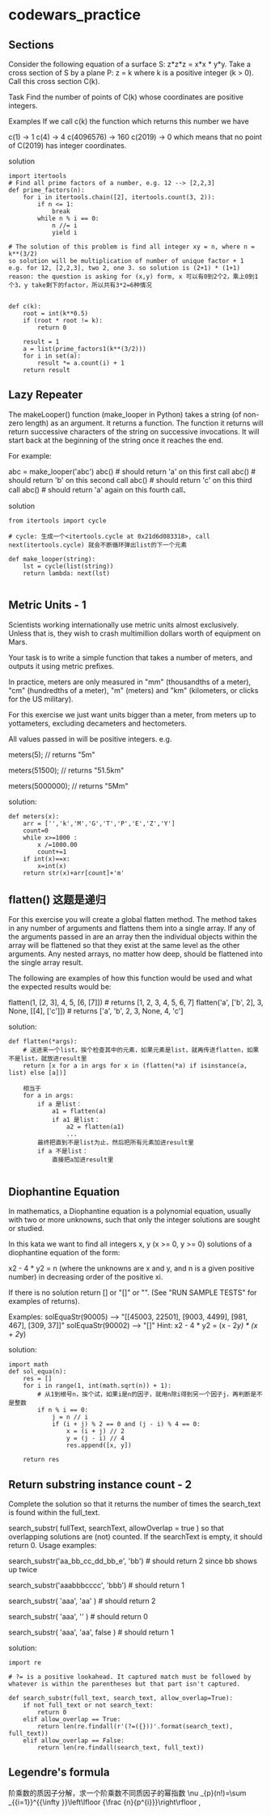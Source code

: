 # codewars_practice

## Sections

Consider the following equation of a surface S: z\*z\*z = x\*x * y\*y.
Take a cross section of S by a plane P: z = k where k is a positive integer (k > 0).
Call this cross section C(k).

Task
Find the number of points of C(k) whose coordinates are positive integers.

Examples
If we call c(k) the function which returns this number we have

c(1) -> 1
c(4) -> 4
c(4096576) -> 160
c(2019) -> 0 which means that no point of C(2019) has integer coordinates.

solution
```
import itertools
# Find all prime factors of a number, e.g. 12 --> [2,2,3]
def prime_factors(n):
    for i in itertools.chain([2], itertools.count(3, 2)):
        if n <= 1:
            break
        while n % i == 0:
            n //= i
            yield i

# The solution of this problem is find all integer xy = n, where n = k**(3/2)
so solution will be multiplication of number of unique factor + 1
e.g. for 12, [2,2,3], two 2, one 3. so solution is (2+1) * (1+1)
reason: the question is asking for (x,y) form, x 可以有0到2个2，乘上0到1个3，y take剩下的factor，所以共有3*2=6种情况


def c(k):
    root = int(k**0.5)
    if (root * root != k):
        return 0
        
    result = 1
    a = list(prime_factors1(k**(3/2)))
    for i in set(a):
        result *= a.count(i) + 1
    return result
```


## Lazy Repeater

The makeLooper() function (make_looper in Python) takes a string (of non-zero length) as an argument. It returns a function. The function it returns will return successive characters of the string on successive invocations. It will start back at the beginning of the string once it reaches the end.

For example:

abc = make_looper('abc')
abc() \# should return 'a' on this first call
abc() \# should return 'b' on this second call
abc() \# should return 'c' on this third call
abc() \# should return 'a' again on this fourth call、

solution
```
from itertools import cycle

# cycle: 生成一个<itertools.cycle at 0x21d6d083318>, call next(itertools.cycle) 就会不断循环弹出list的下一个元素

def make_looper(string):
    lst = cycle(list(string))
    return lambda: next(lst)
    
```

## Metric Units - 1

Scientists working internationally use metric units almost exclusively. Unless that is, they wish to crash multimillion dollars worth of equipment on Mars.

Your task is to write a simple function that takes a number of meters, and outputs it using metric prefixes.

In practice, meters are only measured in "mm" (thousandths of a meter), "cm" (hundredths of a meter), "m" (meters) and "km" (kilometers, or clicks for the US military).

For this exercise we just want units bigger than a meter, from meters up to yottameters, excluding decameters and hectometers.

All values passed in will be positive integers. e.g.

meters(5);
// returns "5m"

meters(51500);
// returns "51.5km"

meters(5000000);
// returns "5Mm"

solution:
```
def meters(x):
    arr = ['','k','M','G','T','P','E','Z','Y']
    count=0
    while x>=1000 :
        x /=1000.00 
        count+=1
    if int(x)==x:
        x=int(x) 
    return str(x)+arr[count]+'m'
```

## flatten() 这题是递归

For this exercise you will create a global flatten method. The method takes in any number of arguments and flattens them into a single array. If any of the arguments passed in are an array then the individual objects within the array will be flattened so that they exist at the same level as the other arguments. Any nested arrays, no matter how deep, should be flattened into the single array result.

The following are examples of how this function would be used and what the expected results would be:

flatten(1, [2, 3], 4, 5, [6, [7]]) # returns [1, 2, 3, 4, 5, 6, 7]
flatten('a', ['b', 2], 3, None, [[4], ['c']]) # returns ['a', 'b', 2, 3, None, 4, 'c']

solution:
```
def flatten(*args):
    # 送进来一个list，挨个检查其中的元素，如果元素是list，就再传进flatten，如果不是list，就放进result里
    return [x for a in args for x in (flatten(*a) if isinstance(a, list) else [a])]
    
    相当于
    for a in args:
        if a 是list：
            a1 = flatten(a)
            if a1 是list：
                a2 = flatten(a1)
                ...
        最终把直到不是list为止，然后把所有元素加进result里
        if a 不是list：
            直接把a加进result里
    
```
## Diophantine Equation

In mathematics, a Diophantine equation is a polynomial equation, usually with two or more unknowns, such that only the integer solutions are sought or studied.

In this kata we want to find all integers x, y (x >= 0, y >= 0) solutions of a diophantine equation of the form:

x2 - 4 * y2 = n
(where the unknowns are x and y, and n is a given positive number) in decreasing order of the positive xi.

If there is no solution return [] or "[]" or "". (See "RUN SAMPLE TESTS" for examples of returns).

Examples:
solEquaStr(90005) --> "[[45003, 22501], [9003, 4499], [981, 467], [309, 37]]"
solEquaStr(90002) --> "[]"
Hint:
x2 - 4 * y2 = (x - 2*y) * (x + 2*y)

solution:
```
import math
def sol_equa(n):
    res = []
    for i in range(1, int(math.sqrt(n)) + 1):
        # 从1到根号n，挨个试，如果i是n的因子，就用n除i得到另一个因子j，再判断是不是整数
        if n % i == 0:
            j = n // i
            if (i + j) % 2 == 0 and (j - i) % 4 == 0:
                x = (i + j) // 2
                y = (j - i) // 4
                res.append([x, y])
            
    return res
```
## Return substring instance count - 2

Complete the solution so that it returns the number of times the search_text is found within the full_text.

search_substr( fullText, searchText, allowOverlap = true )
so that overlapping solutions are (not) counted. If the searchText is empty, it should return 0. Usage examples:

search_substr('aa_bb_cc_dd_bb_e', 'bb') \# should return 2 since bb shows up twice

search_substr('aaabbbcccc', 'bbb') \# should return 1

search_substr( 'aaa', 'aa' ) \# should return 2

search_substr( 'aaa', '' ) \# should return 0

search_substr( 'aaa', 'aa', false ) \# should return 1

solution:
```
import re

# ?= is a positive lookahead. It captured match must be followed by whatever is within the parentheses but that part isn't captured.

def search_substr(full_text, search_text, allow_overlap=True):
    if not full_text or not search_text: 
        return 0
    elif allow_overlap == True:
        return len(re.findall(r'(?=({}))'.format(search_text), full_text))
    elif allow_overlap == False:
        return len(re.findall(search_text, full_text))
```
## Legendre's formula

阶乘数的质因子分解，求一个阶乘数不同质因子的幂指数
\nu _{p}(n!)=\sum _{{i=1}}^{{\infty }}\left\lfloor {\frac  {n}{p^{i}}}\right\rfloor ,
